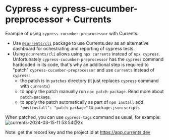 # Cypress + cypress-cucumber-preprocessor + Currents

Example of using `cypress-cucumber-preprocessor` with Currents.

- Use [`@currents/cli`](https://www.npmjs.com/package/@currents/cli) package to use Currents.dev as an alternative dashboard for ochestrating and reporting of cypress tests.
- Using `@currents/cli` allows using `npx currents` instead of `npx cypress`. Unfortunately `cypress-cucumber-preprocessor` has the `cypress` command hardcoded in its code, that's why an additional step is required to "patch" `cypress-cucumber-preprocessor` and use `currents` instead of `cypress`:
  - the patch is in `patches` directory (it just replaces `cypress` command with `currents`)
  - to apply the patch manually run `npx patch-package`. Read more about [`patch-package`](https://www.npmjs.com/package/patch-package).
  - to apply the patch automatically as part of `npm install` add `"postinstall": "patch-package"` to `package.json:scripts`

When patched, you can use `cypress-tags` command as usual, for example:
![currents-2024-03-15-11 53 54@2x](https://github.com/currents-dev/currents-cypress-cucumber-example/assets/1637928/e6ca384d-df05-43b8-9838-8faccc2dd950)

Note: get the record key and the project id at https://app.currents.dev
